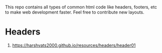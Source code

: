 This repo contains all types of common html code like headers, footers, etc to make web development faster.
Feel free to contribute new layouts.

# Headers

1. https://harshvats2000.github.io/resources/headers/header01
